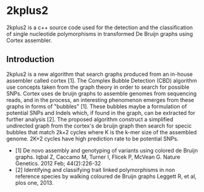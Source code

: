 # 2kplus2

2kplus2 is a c++ source code used for the detection and the classification of single nucleotide polymorphisms in transformed De Bruijn graphs using Cortex assembler.

## Introduction

2kplus2 is a new algorithm that search graphs produced from an in-house assembler called cortex [1]. The Complex Bubble Detection (CBD) algorithm use concepts taken from the graph theory in order to search for possible SNPs. Cortex uses de bruijn graphs to assemble genomes from sequencing reads, and in the process, an interesting phenomenon emerges from these graphs in forms of "bubbles" [1]. These bubbles maybe a formulation of potential SNPs and Indels which, if found in the graph, can be extracted for further analysis [2]. The proposed algorithm construct a simplified undirected graph from the cortex's de bruijn graph then search for specic bubbles that match 2k+2 cycles where K is the k-mer size of the assembled genome.  2K+2 cycles have high prediction rate to be potential SNPs.



* [1] De novo assembly and genotyping of variants using colored de Bruijn graphs. Iqbal Z, Caccamo M, Turner I, Flicek P, McVean G. Nature Genetics. 2012 Feb; 44(2):226-32
* [2] Identifying and classifying trait linked polymorphisms in non reference species by walking coloured de Bruijn graphs Leggett R, et al, plos one, 2013.
